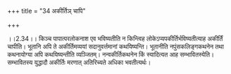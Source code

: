 +++
title = "34 अकीर्तिञ् चापि"

+++
  
  
।।2.34।। किञ्च पापात्परलोकनाश एव भविष्यतीति न किन्त्विह
लोकेऽप्यपकीर्तिर्भविष्यतीत्याह अकीर्तिं चापीति। भूतानि अपि ते
अकीर्तिमव्ययां सदानुवर्त्तमानां कथयिष्यन्ति। भूतानीति
नपुंसकलिङ्गकथनेन तथा कथनायोग्या अपि कथयिष्यन्तीति व्यञ्जितम्।
नन्वकीर्तिकथनेन किं स्यादित्यत आह सम्भावितस्येति। सम्भावितस्य युद्धादौ
अकीर्तिः मरणात् अतिरिच्यते अधिका भवतीत्यर्थः।  
  
  
  
